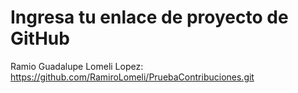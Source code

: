 # Ingresa tu enlace de proyecto de GitHub

Ramio Guadalupe Lomeli Lopez: https://github.com/RamiroLomeli/PruebaContribuciones.git
